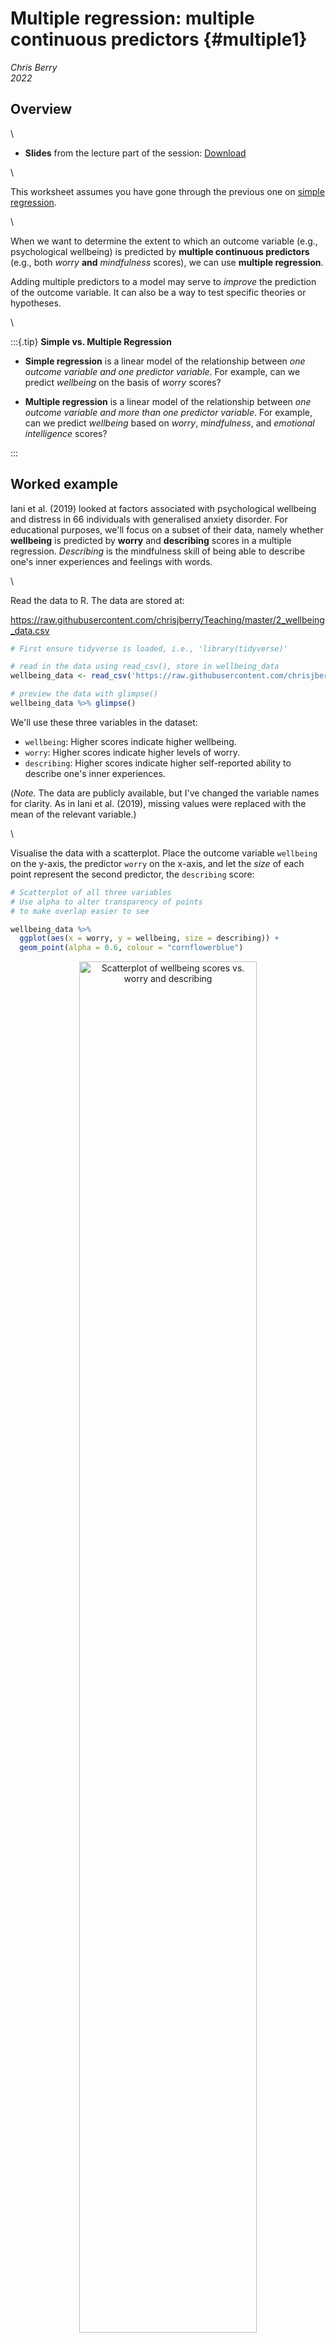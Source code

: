 # Multiple regression: multiple continuous predictors {#multiple1}

*Chris Berry*
\
*2022*




<style>
div.exercise { background-color:#e6f0ff; border-radius: 5px; padding: 20px;}
</style>

<style>
div.tip { background-color:#D5F5E3; border-radius: 5px; padding: 20px;}
</style>


## Overview

\

* **Slides** from the lecture part of the session: [Download](slides/PSYC753_L2_MultipleRegression1.pptx)

\


This worksheet assumes you have gone through the previous one on [simple regression](#simple1). 

\

When we want to determine the extent to which an outcome variable (e.g., psychological wellbeing) is predicted by **multiple continuous predictors** (e.g., both *worry* **and** *mindfulness* scores), we can use **multiple regression**. 

Adding multiple predictors to a model may serve to _improve_ the prediction of the outcome variable. It can also be a way to test specific theories or hypotheses.

\

:::{.tip}
**Simple vs. Multiple Regression**

- **Simple regression** is a linear model of the relationship between *one outcome variable and one predictor variable*. For example, can we predict *wellbeing* on the basis of *worry* scores? 

- **Multiple regression** is a linear model of the relationship between *one outcome variable and more than one predictor variable*. For example, can we predict *wellbeing* based on *worry*, *mindfulness*, and *emotional intelligence* scores? 

:::


## Worked example

Iani et al. (2019) looked at factors associated with psychological wellbeing and distress in 66 individuals with generalised anxiety disorder. For educational purposes, we'll focus on a subset of their data, namely whether **wellbeing** is predicted by **worry** and **describing** scores in a multiple regression. _Describing_ is the mindfulness skill of being able to describe one's inner experiences and feelings with words. 

\

Read the data to R. The data are stored at:

https://raw.githubusercontent.com/chrisjberry/Teaching/master/2_wellbeing_data.csv


```r
# First ensure tidyverse is loaded, i.e., 'library(tidyverse)'

# read in the data using read_csv(), store in wellbeing_data
wellbeing_data <- read_csv('https://raw.githubusercontent.com/chrisjberry/Teaching/master/2_wellbeing_data.csv')
```

```r
# preview the data with glimpse()
wellbeing_data %>% glimpse() 
```

We'll use these three variables in the dataset:

* `wellbeing`: Higher scores indicate higher wellbeing.
* `worry`: Higher scores indicate higher levels of worry.
* `describing`: Higher scores indicate higher self-reported ability to describe one's inner experiences.

(_Note._ The data are publicly available, but I've changed the variable names for clarity. As in Iani et al. (2019), missing values were replaced with the mean of the relevant variable.)


\

Visualise the data with a scatterplot. Place the outcome variable `wellbeing` on the y-axis, the predictor `worry` on the x-axis, and let the _size_ of each point represent the second predictor, the `describing` score:


```r
# Scatterplot of all three variables
# Use alpha to alter transparency of points
# to make overlap easier to see

wellbeing_data %>% 
  ggplot(aes(x = worry, y = wellbeing, size = describing)) +
  geom_point(alpha = 0.6, colour = "cornflowerblue")
```

<div class="figure" style="text-align: center">
<img src="02_multiple_regression_1_files/figure-html/unnamed-chunk-4-1.png" alt="Scatterplot of wellbeing scores vs. worry and describing" width="75%" />
<p class="caption">(\#fig:unnamed-chunk-4)Scatterplot of wellbeing scores vs. worry and describing</p>
</div>

:::{.exercise}

From inspection of the scatterplot:

* Greater `worry` scores tend to be associated with <select class='webex-select'><option value='blank'></option><option value='answer'>lower</option><option value=''>constant</option><option value=''>higher</option></select> `wellbeing` scores.


<div class='webex-solution'><button>Explain</button>

A negative trend between `worry` and `wellbeing` is evident in the scatterplot

</div>


\

* Greater `describing` scores tend to be associated with <select class='webex-select'><option value='blank'></option><option value=''>lower</option><option value=''>constant</option><option value='answer'>higher</option></select> `wellbeing` scores.


<div class='webex-solution'><button>Explain</button>

The size of the `describing` points tend to be larger when `wellbeing` scores are higher.

</div>


\

The above trends are also apparent in the Pearson correlations between variables:


```r
# select the relevant columns from wellbeing_data and 
# use correlate() to obtain the correlations

wellbeing_data %>% 
  select(wellbeing, worry, describing) %>% 
  correlate(method = "pearson")
```
<table>
 <thead>
  <tr>
   <th style="text-align:left;background-color: lightblue !important;"> term </th>
   <th style="text-align:right;background-color: lightblue !important;"> wellbeing </th>
   <th style="text-align:right;background-color: lightblue !important;"> worry </th>
   <th style="text-align:right;background-color: lightblue !important;"> describing </th>
  </tr>
 </thead>
<tbody>
  <tr>
   <td style="text-align:left;background-color: lightblue !important;"> wellbeing </td>
   <td style="text-align:right;background-color: lightblue !important;"> NA </td>
   <td style="text-align:right;background-color: lightblue !important;"> -0.5419352 </td>
   <td style="text-align:right;background-color: lightblue !important;"> 0.5356548 </td>
  </tr>
  <tr>
   <td style="text-align:left;background-color: lightblue !important;"> worry </td>
   <td style="text-align:right;background-color: lightblue !important;"> -0.5419352 </td>
   <td style="text-align:right;background-color: lightblue !important;"> NA </td>
   <td style="text-align:right;background-color: lightblue !important;"> -0.2477970 </td>
  </tr>
  <tr>
   <td style="text-align:left;background-color: lightblue !important;"> describing </td>
   <td style="text-align:right;background-color: lightblue !important;"> 0.5356548 </td>
   <td style="text-align:right;background-color: lightblue !important;"> -0.2477970 </td>
   <td style="text-align:right;background-color: lightblue !important;"> NA </td>
  </tr>
</tbody>
</table>

* The correlation between `wellbeing` and `worry` (to 2 decimal places) is _r_ = <input class='webex-solveme nospaces' size='5' data-answer='["-0.54","-.54"]'/>
* The correlation between `wellbeing` and `describing`  (to 2 decimal places) is _r_ = <input class='webex-solveme nospaces' size='4' data-answer='[".54","0.54"]'/>
* The correlation between the two predictors (`worry` and `describing`)  (to 2 decimal places) is _r_ = <input class='webex-solveme nospaces' size='5' data-answer='["-.25","-0.25"]'/>

:::

\

\


:::{.tip}

**Multiple regression using `lm()`**

To include more than one predictor in a regression model, use the `+` symbol when specifying the model with `lm()`:

`lm(outcome ~ predictor_1 + predictor_2 + predictor_3.... , data = mydata)`

This runs a model of the form:

$Predicted \ outcome = a + b_1(Predictor \ 1) + b_2(Predictor \ 2) + b_3(Predictor \ 3) ...$ 

Note that we don't need to specify the intercept **a** in `lm()` since it is included automatically by R (as is the case with simple regression).

:::

\


```r
# conduct a multiple regression, store it in multiple1
multiple1 <- lm(wellbeing ~ worry + describing, data = wellbeing_data) 

# look at the coefficients
multiple1
```

```
## 
## Call:
## lm(formula = wellbeing ~ worry + describing, data = wellbeing_data)
## 
## Coefficients:
## (Intercept)        worry   describing  
##     70.7306      -0.7708       1.2484
```


* `(Intercept)` is the value of the intercept **a** in the regression equation. Type to two decimal places:<input class='webex-solveme nospaces' size='5' data-answer='["70.73"]'/>
* `worry` is the value of the coefficient $b_1$ for the `worry` predictor. <input class='webex-solveme nospaces' size='5' data-answer='["-0.77"]'/>
* `describing` is the value of the coefficient $b_2$ for the `describing` predictor. <input class='webex-solveme nospaces' size='4' data-answer='["1.25"]'/>

\

The regression equation is therefore written as:

\

  $Predicted\ wellbeing  = 70.73 - 0.77(worry) + 1.25(describing)$



\


### Residual plot

We can obtain a plot of the predicted values vs. the residuals in the same way as for simple regression by using `augment()` in the `broom` package.


```r
augment(multiple1) %>% 
  ggplot(aes(x = .fitted, y = .resid)) +
  geom_hline(yintercept = 0) +
  geom_point()
```

<div class="figure" style="text-align: center">
<img src="02_multiple_regression_1_files/figure-html/unnamed-chunk-8-1.png" alt="Scatterplot of the predicted values vs. residuals" width="60%" />
<p class="caption">(\#fig:unnamed-chunk-8)Scatterplot of the predicted values vs. residuals</p>
</div>

The points seem randomly and evenly distributed around the horizontal, in line with assumptions of homoscedasticity (equal variance of residuals at each predicted value), and independence of residuals. 

\




### Evaluating the model: Bayes Factor

\

:::{.tip}
The Bayes Factor tells us how many more times likely the multiple regression model is, relative to the intercept-only model.
:::

\

Use `lmBF()` to obtain the Bayes Factor for the multiple regression model:


```r
# store the BF for the model in multiple1_BF
multiple1_BF <- lmBF(wellbeing ~ worry + describing, data = data.frame(wellbeing_data))

# show the BF
multiple1_BF
```

```
## Bayes factor analysis
## --------------
## [1] worry + describing : 4190994 ±0%
## 
## Against denominator:
##   Intercept only 
## ---
## Bayes factor type: BFlinearModel, JZS
```

The Bayes Factor for the model is <input class='webex-solveme nospaces' size='4,190,994' data-answer='["4190994"]'/>. This tells us that the model with `worry` and `describing` is over four million times more likely than an `Intercept only` model (one with no predictors). Thus, there's strong evidence that the multiple regression model explains `wellbeing`.

\

### Evaluating the model: R^2^

\

:::{.tip}
R^2^ tells us how much variance in the outcome variable is explained by the multiple regression model.
:::

\

Use `glance()` in the `broom` package to obtain the R^2^ for the model:


```r
glance(multiple1)
```

<div class="kable-table">

<table>
 <thead>
  <tr>
   <th style="text-align:right;"> r.squared </th>
   <th style="text-align:right;"> adj.r.squared </th>
   <th style="text-align:right;"> sigma </th>
   <th style="text-align:right;"> statistic </th>
   <th style="text-align:right;"> p.value </th>
   <th style="text-align:right;"> df </th>
   <th style="text-align:right;"> logLik </th>
   <th style="text-align:right;"> AIC </th>
   <th style="text-align:right;"> BIC </th>
   <th style="text-align:right;"> deviance </th>
   <th style="text-align:right;"> df.residual </th>
   <th style="text-align:right;"> nobs </th>
  </tr>
 </thead>
<tbody>
  <tr>
   <td style="text-align:right;"> 0.4653263 </td>
   <td style="text-align:right;"> 0.4483526 </td>
   <td style="text-align:right;"> 9.393314 </td>
   <td style="text-align:right;"> 27.41444 </td>
   <td style="text-align:right;"> 0 </td>
   <td style="text-align:right;"> 2 </td>
   <td style="text-align:right;"> -239.9547 </td>
   <td style="text-align:right;"> 487.9093 </td>
   <td style="text-align:right;"> 496.6679 </td>
   <td style="text-align:right;"> 5558.763 </td>
   <td style="text-align:right;"> 63 </td>
   <td style="text-align:right;"> 66 </td>
  </tr>
</tbody>
</table>

</div>

* `r.squared` is **R^2^**, the proportion of variance in `wellbeing` explained by the model. Thus, the model explains 0.4653, or 46.53% of the variance in `wellbeing`.
* `adj.r.squared` is the **Adjusted R^2^** value, which is R^2^ adjusted for the sample size and the number of predictors in the model. It is an estimate of R^2^ for the population (not merely the scores we have in the sample), and is always less than R^2^. You'll see researchers reporting either R^2^ or the adjusted R^2^ in the literature. If you're not sure which one to use, report the adjusted R^2^, and say so (e.g., "adjusted R^2^ = 44.83%"). 

The adjusted R^2^ value is 0.4483, so in a report we could say that a model with `worry` and `describing` explains **44.83%** of the variance in `wellbeing`.

\


## Understanding the contribution of individual predictors

:::{.tip}
Because predictor variables are often correlated to a degree, some of the variance they explain in the outcome will be **shared**. A predictor's contribution to a model must therefore only be interpreted _after_ the other predictors in the model have been taken into account. This is explained in more detail below.
:::

### R^2^ in simple vs. multiple regression


In a simple regression of `wellbeing ~ worry`, the variance in `wellbeing` explained by `worry` is **R^2^ = 29.37%**:


```r
s1 <- lm(wellbeing ~ worry, data = wellbeing_data)
glance(s1)
```

<div class="kable-table">

<table>
 <thead>
  <tr>
   <th style="text-align:right;"> r.squared </th>
   <th style="text-align:right;"> adj.r.squared </th>
   <th style="text-align:right;"> sigma </th>
   <th style="text-align:right;"> statistic </th>
   <th style="text-align:right;"> p.value </th>
   <th style="text-align:right;"> df </th>
   <th style="text-align:right;"> logLik </th>
   <th style="text-align:right;"> AIC </th>
   <th style="text-align:right;"> BIC </th>
   <th style="text-align:right;"> deviance </th>
   <th style="text-align:right;"> df.residual </th>
   <th style="text-align:right;"> nobs </th>
  </tr>
 </thead>
<tbody>
  <tr>
   <td style="text-align:right;"> 0.2936938 </td>
   <td style="text-align:right;"> 0.2826578 </td>
   <td style="text-align:right;"> 10.71152 </td>
   <td style="text-align:right;"> 26.61226 </td>
   <td style="text-align:right;"> 2.6e-06 </td>
   <td style="text-align:right;"> 1 </td>
   <td style="text-align:right;"> -249.1416 </td>
   <td style="text-align:right;"> 504.2832 </td>
   <td style="text-align:right;"> 510.8522 </td>
   <td style="text-align:right;"> 7343.15 </td>
   <td style="text-align:right;"> 64 </td>
   <td style="text-align:right;"> 66 </td>
  </tr>
</tbody>
</table>

</div>
\

In a simple regression of `wellbeing ~ describing`, the variance in `wellbeing` explained by `describing` is **R^2^ = 28.69%**


```r
s2 <- lm(wellbeing ~ describing, data = wellbeing_data)
glance(s2)
```

<div class="kable-table">

<table>
 <thead>
  <tr>
   <th style="text-align:right;"> r.squared </th>
   <th style="text-align:right;"> adj.r.squared </th>
   <th style="text-align:right;"> sigma </th>
   <th style="text-align:right;"> statistic </th>
   <th style="text-align:right;"> p.value </th>
   <th style="text-align:right;"> df </th>
   <th style="text-align:right;"> logLik </th>
   <th style="text-align:right;"> AIC </th>
   <th style="text-align:right;"> BIC </th>
   <th style="text-align:right;"> deviance </th>
   <th style="text-align:right;"> df.residual </th>
   <th style="text-align:right;"> nobs </th>
  </tr>
 </thead>
<tbody>
  <tr>
   <td style="text-align:right;"> 0.286926 </td>
   <td style="text-align:right;"> 0.2757842 </td>
   <td style="text-align:right;"> 10.76272 </td>
   <td style="text-align:right;"> 25.75226 </td>
   <td style="text-align:right;"> 3.6e-06 </td>
   <td style="text-align:right;"> 1 </td>
   <td style="text-align:right;"> -249.4563 </td>
   <td style="text-align:right;"> 504.9126 </td>
   <td style="text-align:right;"> 511.4816 </td>
   <td style="text-align:right;"> 7413.512 </td>
   <td style="text-align:right;"> 64 </td>
   <td style="text-align:right;"> 66 </td>
  </tr>
</tbody>
</table>

</div>

\


So, by looking at the (non-adjusted) R^2^ values of our simple and multiple regressions so far, an interesting pattern is evident:

- In the simple regression of `wellbeing ~ worry`, R^2^ = **29.37%**

- In the simple regression of `wellbeing ~ describing`, R^2^ = **28.69%**

- Yet, in a multiple regression of `wellbeing ~ worry + describing`, R^2^ = **46.56%**, which is **_less_** than the sum of R^2^ from the simple regressions (29.37 + 28.69 = 58.06%). 

The reason why the R^2^ values from the simple regressions don't add up to the same value as the R^2^ for the multiple regression is because `worry` and `describing` are *correlated* (_r_ = -0.25, as you obtained earlier). This means that some of the variance that they explain in `wellbeing` is *shared*. 


\

### Venn Diagrams

:::{.tip}
Venn diagrams are useful for understanding the variance that predictors explain in the outcome variable. They are especially useful for understanding R^2^ in multiple regression. Here, I use them to explain why the R^2^ values from simple regressions don't necessarily add up to R^2^ when the same predictors are in a multiple regression.
:::

\

Suppose the rectangle below represents all of the _variance_ in `wellbeing` to be explained.


![](images\Venn1.jpg){width=70%}


The area of the circle below represents the variance in `wellbeing` explained by `worry` in the first simple regression. If this diagram were drawn to scale (it's not!), the area of the circle would be equal to the value of $R^2$ (i.e., 29.37%).


![](images\Venn2.jpg){width=70%}


The part of the rectangle not inside the circle represents the variance in `wellbeing` that is _not_ explained by the model (i.e., the unexplained or _residual_ variance). 

We'll now add `describing` to the model with `worry`. We could represent this on a Venn diagram as follows:

![](images\Venn3.jpg){width=60%}

The correlation is represented as an *overlap* in the circles. Their total area (R^2^ for the multiple regression model = 46.56%) is _less_ than the area they'd explain if there were no overlap (58.06%). 

**This highlights an important point**: Predictors are often correlated to some degree, so in multiple regression it only really makes sense to talk about the contribution a predictor makes _in the context of the other predictors in the model_. That is, a given predictor explains variance in the outcome variable only _after the other predictors in the model have been taken into account_. 

Given that the **unique** contributions of `worry` and `describing` are lower in a multiple regression model, we must ask whether there's evidence that each predictor makes a unique contribution, over an above the other predictor. For example, is there sufficient evidence for a unique contribution of `worry`, once `describing` has been taken into account? If not, we probably wouldn't include it in the model. 

\

### Using Bayes factors to assess the unique contribution of predictors

:::{.tip}
We can compare Bayes Factors to determine whether a given predictor in a multiple regression model makes a unique contribution to the prediction of the outcome variable.
:::

\

First, obtain the Bayes Factor for the model in which `predictor_1` has been left out of the full model. Then obtain the Bayes Factor for model in which `predictor_2` has been left out of the model. Repeat this for as many predictors you have in the model. 

In our example, this involves obtaining the BFs of the model of `wellbeing ~ describing`, and the BF of the model of `wellbeing ~ worry`:


```r
# BF for wellbeing ~ describing
describing_BF <- lmBF(wellbeing ~ describing, data = data.frame(wellbeing_data))

# BF for wellbeing ~ worry
worry_BF <- lmBF(wellbeing ~ worry, data = data.frame(wellbeing_data))
```

We also need the BF for the full model:


```r
# BF for wellbeing ~ worry + describing
# (this is the same as multiple1_BF above, but 
#  with a different name, which will help us see what's going on later)
worry_describing_BF <- lmBF(wellbeing ~ worry + describing, data = data.frame(wellbeing_data))
```

\

:::{.tip}

**Comparing models**

We can use the following general formula to determine whether there's evidence for a more complex version of a model, relative to a simpler model:

`BF_more_complex_model / BF_simpler_model`

That is, we divide the BF for the more complex model by the BF for the simpler one. This then tells us _how many more times more likely the more complex model is, relative to the simpler one._

For example, if `BF_more_complex_model = 10` and `BF_simpler_model = 2`, then the more complex model is five times more likely than the simpler one (because 10 / 2 = 5). There'd be substantial evidence to prefer the more complex model.

:::

\

In our case, we can compare Bayes Factor of the full model (`worry_describing_BF`) with that of our simpler models (`describing_BF`) and (`worry_BF`) in order to determine whether each predictor makes a unique contribution to the full model or not.

\

To determine if there's evidence for the unique contribution of `worry` to the model:

```r
# compare BFs for the full model and one in which worry is left out
worry_describing_BF / describing_BF
```

```
## Bayes factor analysis
## --------------
## [1] worry + describing : 981.4912 ±0%
## 
## Against denominator:
##   wellbeing ~ describing 
## ---
## Bayes factor type: BFlinearModel, JZS
```

The BF for the comparison is **981.49**, indicating that there's substantial evidence that the addition of `worry` to a model containing `describing` improves the model. In other words, there's evidence for a unique contribution of `worry` to the prediction of `wellbeing`.

\

To determine if there's evidence for the unique contribution of `describing` to the model:


```r
# compare the BFs for the full model and one in which describing is left out
worry_describing_BF / worry_BF
```

```
## Bayes factor analysis
## --------------
## [1] worry + describing : 738.4095 ±0%
## 
## Against denominator:
##   wellbeing ~ worry 
## ---
## Bayes factor type: BFlinearModel, JZS
```

The BF comparing the full model with one containing `worry` alone is **738.41**. This indicates that the model with both `worry` and `describing` is over seven hundred times more likely than the model with `worry` alone. The BF is greater than 3, so this indicates substantial evidence for the unique contribution of `describing` to the prediction of `wellbeing`.


Thus, in a multiple regression model, there's substantial evidence that both `worry` and `describing` predict `wellbeing` overall (BF = 4,190,994). There's also substantial evidence that `worry` (BF = 981.49) and `describing` (BF = 738.41) make unique contributions to this model. The model with both predictors included therefore seems justified.


\




## Multicollinearity


:::{.tip}
If the correlation between predictors is very high (greater than _r_ = 0.8 or less than -0.8), this is known as **multicollinearity**. 
:::

\

Multicollinearity can be a problem in multiple regression. Predictors may explain a large amount of variance in the outcome variable, but their 'unique' contribution in a multiple regression may be small. In an extreme scenario, _neither_ predictor makes a unique contribution, even though the overall regression explains a large amount of variance in the outcome variable! On a Venn diagram, the circles representing the predictors would almost completely overlap:


![](images\Venn_multi.jpg){width=75%}


Multicollinearity should be avoided. Therefore, check for extreme correlations between your predictor variables before including them in a multiple regression.

The correlation between the predictor variables in the model of `wellbeing ~ worry + describing` was <input class='webex-solveme nospaces' size='-.25' data-answer='["-0.25"]'/>, and multicollinearity was therefore <select class='webex-select'><option value='blank'></option><option value=''>of concern</option><option value='answer'>of no concern</option><option value=''>not possible to determine</option></select>.

\

:::{.tip}
**How many predictor variables should be included in a model?**

If adding predictors to the regression improves the prediction of the outcome variable, you may think that we can simply keep adding in variables to the model, until all the residual variance has been explained. This seems fine until we learn that if we were to add as many predictors to the model as there are rows in our data (e.g., 66 participants in`wellbeing_data`), then we'd perfectly predict the outcome variable, and have a (non-adjusted) $R^2$ of 100%! This would be true even if the predictors consisted of random values. Our model would clearly be meaningless though. 

We ideally want to explain the outcome variable with relatively few predictors, or for our selection of predictors to be guided by specific hypotheses or theory.
:::


\

## Exercise

:::{.exercise}

Main Exercise

The `wellbeing_data` also contain these columns:

* `gad` : Severity of symptoms of GAD (Generalised Anxiety Disorder). Higher scores indicate greater severity of symptoms.
* `brooding` : Higher scores indicate higher levels of brooding (i.e., being preoccupied with depressing, morbid, or painful memories or thoughts).
* `observing` : Higher scores indicate greater tendency to notice things in one's environment (e.g., smells, sounds, visual elements). It's another measure of mindfulness.

\

**Use multiple regression to investigate the extent to which `brooding` and `observing` predict `gad`. Adapt the code in this worksheet to do the following things (and try not to look at the solution until you've attempted the question):**

\


**1. Visualise the relationship between `gad`, `brooding` and `observing` in a scatterplot.**


<div class='webex-solution'><button>Hint</button>

Pipe `wellbeing_data` to `ggplot()` and use `geom_point()`. Use the `size` option to specify the second predictor variable in `aes()`

</div>
 


<div class='webex-solution'><button>Solution</button>


```r
wellbeing_data %>% 
  ggplot(aes(x = brooding, y = gad, size = observing)) +
  geom_point() +
  xlab("Brooding") + 
  ylab("GAD severity of symptoms score") +
  theme_classic()
```

<div class="figure" style="text-align: center">
<img src="02_multiple_regression_1_files/figure-html/unnamed-chunk-17-1.png" alt="GAD vs. brooding and observing scores" width="50%" />
<p class="caption">(\#fig:unnamed-chunk-17)GAD vs. brooding and observing scores</p>
</div>

In the scatterplot, `observing` could have also been swapped around with `brooding`. Try both ways.

</div>


* Greater `brooding` scores tend to be associated with <select class='webex-select'><option value='blank'></option><option value=''>lower</option><option value=''>no appreciable change in</option><option value='answer'>higher</option></select> `gad` scores.
* Greater `observing` scores tend to be associated with <select class='webex-select'><option value='blank'></option><option value=''>lower</option><option value='answer'>no appreciable change in</option><option value=''>higher</option></select> `gad` scores.

\

**2. Obtain the correlations between `gad`, `brooding`, and `observing`**


<div class='webex-solution'><button>Hint</button>

Pipe the `wellbeing_data` to `select()` and use `correlate()`

</div>
 


<div class='webex-solution'><button>Solution</button>


```r
wellbeing_data %>% 
  select(gad, brooding, observing) %>% 
  correlate(method = "pearson")
```

</div>
 


**State the correlations to two decimal places:** 

* The correlation between the GAD score and brooding is _r_ = <input class='webex-solveme nospaces' size='4' data-answer='["0.60",".60"]'/>
* The correlation between the GAD score and observing is _r_ = <input class='webex-solveme nospaces' size='5' data-answer='["-0.12","-.12"]'/>
* The correlation between brooding and observing is _r_ = <input class='webex-solveme nospaces' size='5' data-answer='["-0.18","-.18"]'/>

\

**Is multicollinearity a concern between the two predictor variables?** <select class='webex-select'><option value='blank'></option><option value=''>yes</option><option value='answer'>no</option><option value=''>cannot determine</option></select>


<div class='webex-solution'><button>Explanation</button>

The correlation between the predictor variables is _r_ = -.18. Although they are weakly correlated, this does not exceed r = -.80, and therefore multicolinearity is not a concern.

</div>


\

**3. Conduct a multiple regression, with `gad` as the outcome variable, and `brooding` and `observing` as the predictor variables**


<div class='webex-solution'><button>Hint</button>

Use `lm()` to specify the simple regression. Store it in `multiple2`.

</div>
 


<div class='webex-solution'><button>Solution</button>


```r
multiple2 <- lm(gad ~ brooding + observing, data = wellbeing_data)
multiple2
```

</div>
 

What is the value of the intercept a (to two decimal places)? <input class='webex-solveme nospaces' size='4' data-answer='["0.07"]'/>

What is the value of the coefficient for `brooding` (to two decimal places)? <input class='webex-solveme nospaces' size='4' data-answer='["0.89"]'/>

What is the value of the coefficient for `observing` (to two decimal places)? <input class='webex-solveme nospaces' size='5' data-answer='["-0.02"]'/>

\

What is the regression equation?

<div class='webex-radiogroup' id='radio_ZPDRNQQDBZ'><label><input type="radio" autocomplete="off" name="radio_ZPDRNQQDBZ" value=""></input> <span>Predicted GAD score = 0.07 - 0.89(brooding) + 0.02(observing)</span></label><label><input type="radio" autocomplete="off" name="radio_ZPDRNQQDBZ" value=""></input> <span>Predicted GAD score = 0.07 + 0.02(brooding) - 0.89(observing)</span></label><label><input type="radio" autocomplete="off" name="radio_ZPDRNQQDBZ" value="answer"></input> <span>Predicted GAD score = 0.07 + 0.89(brooding) - 0.02(observing)</span></label></div>



\

**4. Obtain R^2^ for the model**

<div class='webex-solution'><button>Hint</button>

Make sure you have stored the regression results (e.g., in `mutliple2`), then use `glance()` with that variable.

</div>



<div class='webex-solution'><button>Solution</button>


```r
glance(multiple2)
```

</div>


What proportion of variance in the GAD score is explained by the model containing `brooding` and `observing`? (Report the adjusted R-squared value as a proportion, to two decimal places) <input class='webex-solveme nospaces' size='4' data-answer='["0.34",".34"]'/>

Report the value of adjusted R-squared as a percentage, to two decimal places: The adjusted R^2^ value is equal to <input class='webex-solveme nospaces' size='5' data-answer='["34.50"]'/>%


\

**5. Obtain the Bayes Factor for the model**

<div class='webex-solution'><button>Hint</button>

Use `lmBF()` to specify the multiple regression model

</div>



<div class='webex-solution'><button>Solution</button>


```r
multiple2_BF <- lmBF(gad ~ brooding + observing, data = data.frame(wellbeing_data))
```

</div>


How many times more likely is the model with  `brooding` and `observing` as a predictor of `gad`, compared to an intercept-only model? (to two decimal places) <input class='webex-solveme nospaces' size='8' data-answer='["26889.69"]'/>

\

**6. Plot the predicted values against the residuals.**


<div class='webex-solution'><button>Hint</button>

Use `augment()` with `ggplot()` and `geom_point()`

</div>




<div class='webex-solution'><button>Solution</button>



```r
augment(multiple2) %>% 
  ggplot(aes(x = .fitted, y = .resid)) + 
  geom_point() + 
  geom_hline(yintercept = 0)
```
  

</div>


**What type of trend is evident between the predicted values and the residuals <select class='webex-select'><option value='blank'></option><option value=''>positive trend</option><option value='answer'>there's no association</option><option value=''>negative association</option></select>**


<div class='webex-solution'><button>Further interpretation</button>

Although there's a slight negative association for lower predicted values, the assumptions of homoscedasticity and independence of residuals appear to be met. You could also try adding the code `+ geom_smooth(method = "lm", se = FALSE)` to your plot to see what the (linear) trend line would actually be.

</div>


\

**7. Using `lmBF()`, determine whether there's evidence for a unique contribution of `brooding` and `observing` to prediction of `gad`**


* The BF associated with the unique contribution of `observing` is <input class='webex-solveme nospaces' size='4' data-answer='["0.19"]'/>

* The BF associated with the unique contribution of `brooding` is <input class='webex-solveme nospaces' size='8' data-answer='["71841.28"]'/>


<div class='webex-solution'><button>Hint 1</button>

* Use `lmBF()` to obtain the BF for both simple regressions and the multiple regression.
* Then use the general formula `BF_more_complex_model / BF_simpler_model` to obtain the BF for the unique contribution of each predictor.

</div>



<div class='webex-solution'><button>Hint 2</button>

To get the BF for the two simple regressions:

`BF_brooding <- lmBF(gad ~ brooding, data = data.frame(wellbeing_data))`

`BF_observing <- lmBF(gad ~ observing, data = data.frame(wellbeing_data))`

\

The multiple regression BF (same as `multiple2_BF`):

`BF_brooding_observing <- lmBF(gad ~ brooding + observing, data = data.frame(wellbeing_data))`

\
Then the BFs for relevant models need to be compared, using: 

`BF_more_complex_model / BF_simpler_model`


</div>



<div class='webex-solution'><button>Solution</button>


```r
# BF for gad ~ brooding
BF_brooding <- lmBF(gad ~ brooding, data = data.frame(wellbeing_data))

# BF for gad ~ observing
BF_observing <- lmBF(gad ~ observing, data = data.frame(wellbeing_data))

# BF for full model
BF_brooding_observing <- lmBF(gad ~ brooding + observing, data = data.frame(wellbeing_data))


# BF for the unique contribution of observing
BF_brooding_observing / BF_brooding

# BF for the unique contribution of brooding
BF_brooding_observing / BF_observing
```



</div>



\

**8. On balance, is there evidence for a model containing both brooding and observing as predictors of GAD scores?**


<div class='webex-solution'><button>Hint</button>

Look at BF for the unique contributions. If the BF is greater than 3, this indicates substantial evidence for the inclusion of that predictor in the model. If the BF is less than 0.33, then there's substantial evidence against its inclusion (the simpler model is preferable). Intermediate BFs are inconclusive, and the predictor should therefore be left out.

</div>



<div class='webex-solution'><button>Solution</button>

Together, `brooding` and `observing` explain 34.50% of the variance in GAD scores (adjusted R^2^), and there was strong evidence for this model, compared to an intercept only model, BF = 26889.69. There was, however, no evidence for a unique contribution of `observing` to the model (BF = 0.19), but there was substantial evidence for a unique contribution of `brooding` to the model, BF = 741841.28, whereby greater GAD scores were associated with higher `brooding` scores. In the interest of parsimony (not making models more complex than they need to be), the results suggest that only `brooding` predicts GAD and `observing` should not be included in the model that also contains `brooding`. 


</div>


:::


\

\

## Further exercises

Not essential. For those confident with everything.

### `regressionBF()`

When determining the BF for the unique contribution of a predictor, as a shortcut, we could have used `regressionBF()`, rather than using `lmBF()` multiple times. `regressionBF()` automatically calculates the BFs for all permutations of a set of predictors in a model. 

For our first model of `wellbeing` on the basis of `worry` and `describing`:


```r
# obtain BFs for all permutations of the model predictors
all_BFs <- regressionBF(wellbeing ~ worry + describing, data = data.frame(wellbeing_data))

# look at the BFs
all_BFs
```

```
## Bayes factor analysis
## --------------
## [1] worry              : 5675.703 ±0%
## [2] describing         : 4270.027 ±0%
## [3] worry + describing : 4190994  ±0%
## 
## Against denominator:
##   Intercept only 
## ---
## Bayes factor type: BFlinearModel, JZS
```

* "[1]" is the BF for the model with `worry` as the sole predictor of `wellbeing`
* "[2]" is the BF for the model with `describing` as the sole predictor of `wellbeing`
* "[3]" is the BF for the model with `worry` and `describing` as predictors

\

Comparing the BF for [3] and [2] will tell us whether there's evidence that `worry` makes a unique contribution.

```r
# compare multiple regression with simple regression 2
all_BFs[3] / all_BFs[2]
```

```
## Bayes factor analysis
## --------------
## [1] worry + describing : 981.4912 ±0%
## 
## Against denominator:
##   wellbeing ~ describing 
## ---
## Bayes factor type: BFlinearModel, JZS
```

The BF for this comparison is **981.49**, which matches the BF for the unique contribution of `describing` calculated earlier.

\

Comparing the BF for [3] and [1] will therefore tell us whether there's evidence that `describing` makes a unique contribution to the model:


```r
# compare the BF for [3] and [1]
all_BFs[3] / all_BFs[1]
```

```
## Bayes factor analysis
## --------------
## [1] worry + describing : 738.4095 ±0%
## 
## Against denominator:
##   wellbeing ~ worry 
## ---
## Bayes factor type: BFlinearModel, JZS
```

The BF for this comparison is **738.41**, which matches the BF for the unique contribution of `describing` calculated earlier.

\

Thus, the BFs derived by this method are the same as when we used `lmBF()` in the main section of the worksheet.

\

:::{.exercise}

Further exercise 1

Use `regressionBF()` to obtain the BFs for the unique contribution of `brooding` and `observation` in the model in the Main Exercise (i.e., `gad ~ brooding + observation`), and check that they are the same as the ones produced when you used `lmBF()`

:::

\


### Predicting new data

As with simple regression, we can use `augment()` to predict what the outcome variable would be, given new data. For example, for a new individual with a `worry` score of 20 and `describing` score of 15:


```r
# specify the new data (for each predictor in the model)
new_scores <- tibble(worry = 20, 
                     describing = 15)

# use augment() in the broom package to obtain the prediction
library(broom)
augment(multiple1, newdata = new_scores)
```

<div class="kable-table">

<table>
 <thead>
  <tr>
   <th style="text-align:right;"> worry </th>
   <th style="text-align:right;"> describing </th>
   <th style="text-align:right;"> .fitted </th>
  </tr>
 </thead>
<tbody>
  <tr>
   <td style="text-align:right;"> 20 </td>
   <td style="text-align:right;"> 15 </td>
   <td style="text-align:right;"> 74.03992 </td>
  </tr>
</tbody>
</table>

</div>

`.fitted` contains the predicted `wellbeing` score, and is equal to 74.04. 

\

To derive predictions for several new participants, use `c(score1, score2...)` when specifying the `new_scores`. To add another individual with a `worry` score of 25 and `describing` score of 10


```r
# specify the new data (for both predictors)
new_scores <- tibble(worry = c(20, 25), 
                     describing = c(15, 10))

# use augment() in the broom package for the predictions
augment(multiple1, newdata = new_scores)
```

<div class="kable-table">

<table>
 <thead>
  <tr>
   <th style="text-align:right;"> worry </th>
   <th style="text-align:right;"> describing </th>
   <th style="text-align:right;"> .fitted </th>
  </tr>
 </thead>
<tbody>
  <tr>
   <td style="text-align:right;"> 20 </td>
   <td style="text-align:right;"> 15 </td>
   <td style="text-align:right;"> 74.03992 </td>
  </tr>
  <tr>
   <td style="text-align:right;"> 25 </td>
   <td style="text-align:right;"> 10 </td>
   <td style="text-align:right;"> 63.94410 </td>
  </tr>
</tbody>
</table>

</div>

Each row contains the details for a new person. The `.fitted` column contains the predicted `wellbeing` scores: **74.04** and **63.94**.

\

:::{.exercise}
Predicting data

For the model in the main exercise (i.e., `gad ~ brooding + observing`), what are the predicted values of `gad` for three new individuals with `brooding` scores of 10, 15, and 20, and `observing` scores of 3, 6 and 9, respectively. 

* Predicted GAD of participant 1 (to one decimal place) = <input class='webex-solveme nospaces' size='3' data-answer='["8.9"]'/>
* Predicted GAD of participant 2 (to one decimal place) = <input class='webex-solveme nospaces' size='4' data-answer='["13.2"]'/>
* Predicted GAD of participant 3 (to one decimal place) = <input class='webex-solveme nospaces' size='4' data-answer='["17.6"]'/>


<div class='webex-solution'><button>Solution</button>


```r
new_scores <- tibble(brooding = c(10, 15, 20),
                     observing = c(3, 6, 9))

multiple2 <- lm(gad ~ brooding + observing, data = wellbeing_data)

augment(multiple2, newdata = new_scores)
```

</div>


:::

\

:::{.exercise}

Further exercise

Not essential. Only for if you are _really_ confident with everything.

The variables `attention`, `clarity` and `repair` in the `wellbeing_data` are measures of emotional intelligence. To what extent do these three predictors uniquely explain `wellbeing` in a multiple regression?

* The BF for the unique contribution of `attention` = <input class='webex-solveme nospaces' size='5' data-answer='["81.01"]'/>
* The BF for the unique contribution of `clarity` = <input class='webex-solveme nospaces' size='4' data-answer='["3.84"]'/>
* The BF for the unique contribution of `repair` = <input class='webex-solveme nospaces' size='5' data-answer='["82.36"]'/>



<div class='webex-solution'><button>Hint</button>

Obtain the BF for the full model and the BFs for the models in which each of the predictors have been left out. Compare the BF for the full model with that of the model with the predictor left out in order to obtain the BF for the unique contribution of that predictor.

</div>


\


<div class='webex-solution'><button>Solution</button>


Check correlations:


```r
wellbeing_data %>% 
  select(wellbeing, attention, clarity, repair) %>% 
  correlate(method = "pearson")
```

\ 

Run multiple regression:


```r
multiple3 <- lm(wellbeing ~ attention + clarity + repair, data = wellbeing_data)
```

\

Adjusted R^2^ for the overall model:

```r
glance( multiple3 )
```

\


Using `lmBF()`:


```r
BF_attention_clarity_repair <-
  lmBF(wellbeing ~ attention + clarity + repair, data = data.frame(wellbeing_data))

BF_attention_clarity <-
  lmBF(wellbeing ~ attention + clarity, data = data.frame(wellbeing_data))

BF_attention_repair <-
  lmBF(wellbeing ~ attention + repair, data = data.frame(wellbeing_data))

BF_clarity_repair <-
  lmBF(wellbeing ~ clarity + repair, data = data.frame(wellbeing_data))

# unique contribution of attention
BF_attention_clarity_repair / BF_clarity_repair

# unique contribution of clarity
BF_attention_clarity_repair / BF_attention_repair

# unique contribution of repair
BF_attention_clarity_repair / BF_attention_clarity
```


\

Using `regressionBF()`:


```r
all_BFs <-
  regressionBF(wellbeing ~ attention + clarity + repair, data = data.frame(wellbeing_data))

# look at output
all_BFs

# unique contribution of attention
all_BFs[7] / all_BFs[6]

# unique contribution of clarity
all_BFs[7] / all_BFs[5]

# unique contribution of repair
all_BFs[7] / all_BFs[4]
```
\



</div>




:::

\

## Summary of key points

- Predictors can be added to a model in `lm` using the `+` symbol

  - e.g., `lm(wellbeing ~ worry + describing + predictor_3 + ....)`

- Predictor variables are often _correlated_ to some extent. This can affect the interpretation of individual predictor variables. Venn diagrams can help to understand the unique contributions of predictors 

- In multiple regression, it's important to understand that each predictor makes a contribution to explaining the outcome variable only **after taking into account the other predictors in the model**.

- The Bayes Factor for a multiple regression model tells us how much more likely it is, compared to an intercept-only model. 

- To know whether there's evidence for the unique contribution of a predictor, we have to compare Bayes Factors for the more complex model (which includes it), versus the simpler model (in which the predictor is left out). i.e., `BF_more_complex_model / BF_simpler_model`.

- **Multicollinearity** exists when predictors are highly correlated (_r_ above 0.8 or below -0.8) and should be avoided by dropping one of the predictors.

\

## References

Iani, L., Quinto, R. M., Lauriola, M., Crosta, M. L., & Pozzi, G. (2019). Psychological well-being and distress in patients with generalized anxiety disorder: The roles of positive and negative functioning. _PloS one_, _14_(11), e0225646. https://doi.org/10.1371/journal.pone.0225646





